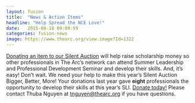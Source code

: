 ```yaml
---
layout: fusion
title:  "News & Action Items"
headline: "Help Spread the NCE Love!"
date:   2015-08-18 09:09:59
categories: fusion-news
image: https://www.thearc.org/view.image?Id=1322
---
```

<a href="http://convention.thearc.org/sessions/nce-silent-auction/">Donating an item to our Silent Auction</a> will help raise scholarship money so other professionals in The Arc’s network can attend Summer Leadership and Professional Development Seminar and develop their skills. And, it’s easy! Don’t wait. We need your help to make this year’s Silent Auction Bigger, Better, More! Your donations last year gave <strong>eight</strong> professionals the opportunity to develop their skills at this year’s SLI. <a href="http://convention.thearc.org/sessions/nce-silent-auction/">Donate today!</a> Please contact Thuba Nguyen at <a href="mailto:tnguyen@thearc.org">tnguyen@thearc.org</a> if you have questions. 